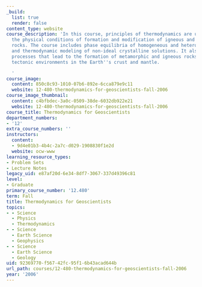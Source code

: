 ```yaml
---
_build:
  list: true
  render: false
content_type: website
course_description: 'In this course, principles of thermodynamics are used to infer
  the physical conditions of formation and modification of igneous and metamorphic
  rocks. The course includes phase equilibria of homogeneous and heterogeneous systems
  and thermodynamic modeling of non-ideal crystalline solutions. It also surveys the
  processes that lead to the formation of metamorphic and igneous rocks in the major
  tectonic environments in the Earth''s crust and mantle.

  '
course_image:
  content: 850c8c93-1010-07b6-892e-6cca879e9c11
  website: 12-480-thermodynamics-for-geoscientists-fall-2006
course_image_thumbnail:
  content: c4bfbdec-3a0c-0509-38de-6032db922e21
  website: 12-480-thermodynamics-for-geoscientists-fall-2006
course_title: Thermodynamics for Geoscientists
department_numbers:
- '12'
extra_course_numbers: ''
instructors:
  content:
  - 9d4e01b3-4b4c-2a7c-d029-1908830f1e2d
  website: ocw-www
learning_resource_types:
- Problem Sets
- Lecture Notes
legacy_uid: e87af20d-6e34-8df7-3067-337d49396c81
level:
- Graduate
primary_course_number: '12.480'
term: Fall
title: Thermodynamics for Geoscientists
topics:
- - Science
  - Physics
  - Thermodynamics
- - Science
  - Earth Science
  - Geophysics
- - Science
  - Earth Science
  - Geology
uid: 92369770-f567-42fc-95f1-6b43acad644b
url_path: courses/12-480-thermodynamics-for-geoscientists-fall-2006
year: '2006'
---
```

